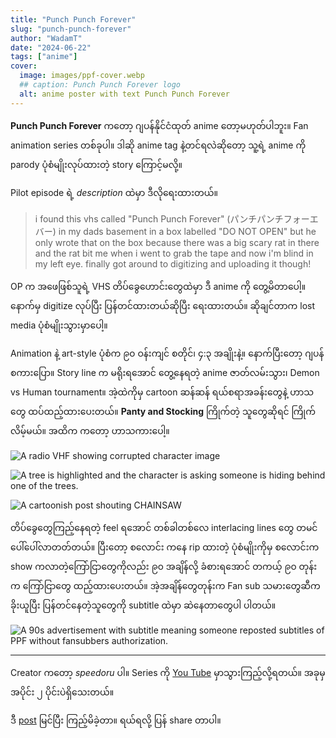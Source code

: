 ```yaml
---
title: "Punch Punch Forever"
slug: "punch-punch-forever"
author: "WadamT"
date: "2024-06-22"
tags: ["anime"]
cover:
  image: images/ppf-cover.webp
  ## caption: Punch Punch Forever logo
  alt: anime poster with text Punch Punch Forever
---
```

**Punch Punch Forever** ကတော့ ဂျပန်နိုင်ငံထုတ် anime တော့မဟုတ်ပါဘူး။ Fan animation series တစ်ခုပါ။ ဒါဆို anime tag နဲ့တင်ရလဲဆိုတော့ သူ့ရဲ့ anime ကို parody ပုံစံမျိုးလုပ်ထားတဲ့ story ကြောင့်မလို့။

Pilot episode ရဲ့  _description_ ထဲမှာ ဒီလိုရေးထားတယ်။

> i found this vhs called "Punch Punch Forever" (パンチパンチフォーエバー) in my dads basement in a box labelled "DO NOT OPEN" but he only wrote that on the box because there was a big scary rat in there and the rat bit me when i went to grab the tape and now i'm blind in my left eye. finally got around to digitizing and uploading it though!

OP က အဖေဖြစ်သူရဲ့  VHS တိပ်ခွေဟောင်းတွေထဲမှာ ဒီ anime ကို တွေ့မိတာပေါ့။ နောက်မှ digitize လုပ်ပြီး ပြန်တင်ထားတယ်ဆိုပြီး ရေးထားတယ်။ ဆိုချင်တာက lost media ပုံစံမျိုးသွားမှာပေါ့။

Animation နဲ့ art-style ပုံစံက ၉၀ ဝန်းကျင် စတိုင်၊ ၄:၃ အချိုးနဲ့။ နောက်ပြီးတော့ ဂျပန် စကားပြော။ Story line က မရိုးရအောင် တွေ့နေရတဲ့ anime ဇာတ်လမ်းသွား၊ Demon vs Human tournament။ အဲ့ထဲကိုမှ cartoon ဆန်ဆန် ရယ်စရာအခန်းတွေနဲ့ ဟာသတွေ ထပ်ထည့်ထားပေးတယ်။ **Panty and Stocking** ကြိုက်တဲ့ သူတွေဆိုရင် ကြိုက်လိမ့်မယ်။ အထိက ကတော့ ဟာသကားပေါ့။

![A radio VHF showing corrupted character image](images/ppf-01.webp)

![A tree is highlighted and the character is asking someone is hiding behind one of the trees.](images/ppf-02.webp)

![A cartoonish post shouting CHAINSAW](images/ppf-03.webp)

တိပ်ခွေတွေကြည့်နေရတဲ့ feel ရအောင် တစ်ခါတစ်လေ interlacing lines တွေ တမင်ပေါ်ပေါ်လာတတ်တယ်။ ပြီးတော့ စလောင်း ကနေ rip ထားတဲ့ ပုံစံမျိုးကိုမှ စလောင်းက show ကလာတဲ့ကြော်ငြာတွေကိုလည်း ၉၀ အချိန်လို့ ခံစားရအောင် တကယ့် ၉၀ တုန်းက ကြော်ငြာတွေ ထည့်ထားပေးတယ်။ အဲ့အချိန်တွေတုန်းက Fan sub သမားတွေဆီက ခိုးယူပြီး ပြန်တင်နေတဲ့သူတွေကို subtitle ထဲမှာ ဆဲနေတာတွေပါ ပါတယ်။

![A 90s advertisement with subtitle meaning someone reposted subtitles of PPF without fansubbers authorization.](images/ppf-04.webp)
_____
Creator ကတော့ *speedoru* ပါ။ Series ကို [You Tube](https://youtube.com/playlist?list=PLsE71Ou1VsHRPMVCCC9Qf9nqQIwgb4wfb) မှာသွားကြည့်လို့ရတယ်။ အခုမှ အပိုင်း ၂ ပိုင်းပဲရှိသေးတယ်။

ဒီ [post](https://ani.social/post/4191700) မြင်ပြီး ကြည့်မိခဲ့တာ။ ရယ်ရလို့ ပြန် share တာပါ။
